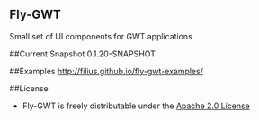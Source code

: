 ## Fly-GWT

Small set of UI components for GWT applications

##Current Snapshot
0.1.20-SNAPSHOT

##Examples
http://filius.github.io/fly-gwt-examples/

##License
* Fly-GWT is freely distributable under the [Apache 2.0 License](http://www.apache.org/licenses/LICENSE-2.0.html)
